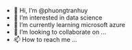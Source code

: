 - 👋 Hi, I’m @phuongtranhuy
- 👀 I’m interested in data science
- 🌱 I’m currently learning microsoft azure
- 💞️ I’m looking to collaborate on ...
- 📫 How to reach me ...

<!---
phuongtranhuy/phuongtranhuy is a ✨ special ✨ repository because its `README.md` (this file) appears on your GitHub profile.
You can click the Preview link to take a look at your changes.
--->
